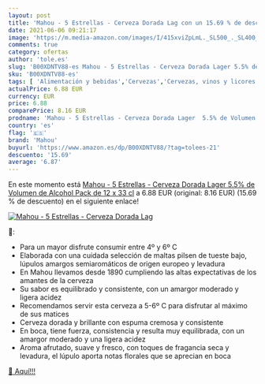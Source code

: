 ```yaml
---
layout: post
title: 'Mahou - 5 Estrellas - Cerveza Dorada Lag con un 15.69 % de descuento'
date: 2021-06-06 09:21:17
image: 'https://m.media-amazon.com/images/I/415xviZpLmL._SL500_._SL400_.jpg'
comments: true
category: ofertas
author: 'tole.es'
slug: 'B00XDNTV88-es Mahou - 5 Estrellas - Cerveza Dorada Lager 5.5% de Volumen...'
sku: 'B00XDNTV88-es'
tags: [ 'Alimentación y bebidas','Cervezas','Cervezas, vinos y licores','cerveza','mahou', ]
actualPrice: 6.88 EUR
currency: EUR
price: 6.88
comparePrice: 8.16 EUR
prodname: 'Mahou - 5 Estrellas - Cerveza Dorada Lager  5.5% de Volumen de Alcohol  Pack de 12 x 33 cl'
country: 'es'
flag: '🇪🇸'
brand: 'Mahou'
buyurl: 'https://www.amazon.es/dp/B00XDNTV88/?tag=tolees-21'
descuento: '15.69'
average: '6.87'
---
```


En este momento está [Mahou - 5 Estrellas - Cerveza Dorada Lager  5.5% de Volumen de Alcohol  Pack de 12 x 33 cl](https://www.amazon.es/dp/B00XDNTV88/?tag=tolees-21) a 6.88 EUR (original: 8.16 EUR) (15.69 %  de descuento) en el siguiente enlace!

[![Mahou - 5 Estrellas - Cerveza Dorada Lag](https://m.media-amazon.com/images/I/415xviZpLmL._SL500_._SL400_.jpg)](https://www.amazon.es/dp/B00XDNTV88/?tag=tolees-21)

🔎:

- Para un mayor disfrute consumir entre 4º y 6º C
- Elaborada con una cuidada selección de maltas pilsen de tueste bajo, lúpulos amargos semiaromáticos de origen europeo y levadura
- En Mahou llevamos desde 1890 cumpliendo las altas expectativas de los amantes de la cerveza
- Su sabor es equilibrado y consistente, con un amargor moderado y ligera acidez
- Recomendamos servir esta cerveza a 5-6º C para disfrutar al máximo de sus matices
- Cerveza dorada y brillante con espuma cremosa y consistente
- En boca, tiene fuerza, consistencia y resulta muy equilibrada, con un amargor moderado y una ligera acidez
- Aroma afrutado, suave y fresco, con toques de fragancia seca y levadura, el lúpulo aporta notas florales que se aprecian en boca

[🛒 Aquí!!!](https://www.amazon.es/dp/B00XDNTV88/?tag=tolees-21)
